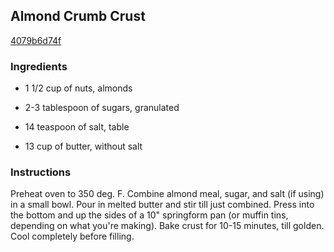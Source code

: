 ## Almond Crumb Crust

[4079b6d74f](http://www.food.com/recipe/almond-crumb-crust-303089)

### Ingredients

 - 1 1/2 cup of nuts, almonds

 - 2-3 tablespoon of sugars, granulated

 - 14 teaspoon of salt, table

 - 13 cup of butter, without salt

### Instructions

Preheat oven to 350 deg. F. Combine almond meal, sugar, and salt (if using) in a small bowl. Pour in melted butter and stir till just combined. Press into the bottom and up the sides of a 10" springform pan (or muffin tins, depending on what you're making). Bake crust for 10-15 minutes, till golden. Cool completely before filling.